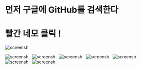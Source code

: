 # 먼저 구글에 GitHub를 검색한다
# 빨간 네모 클릭 !
![screensh](./img/2.PNG) 

![screensh](./img/1.PNG)  
![screensh](./img/1.PNG)  
![screensh](./img/1.PNG)  
![screensh](./img/1.PNG)  
![screensh](./img/1.PNG)  
![screensh](./img/1.PNG)  
![screensh](./img/1.PNG)  
